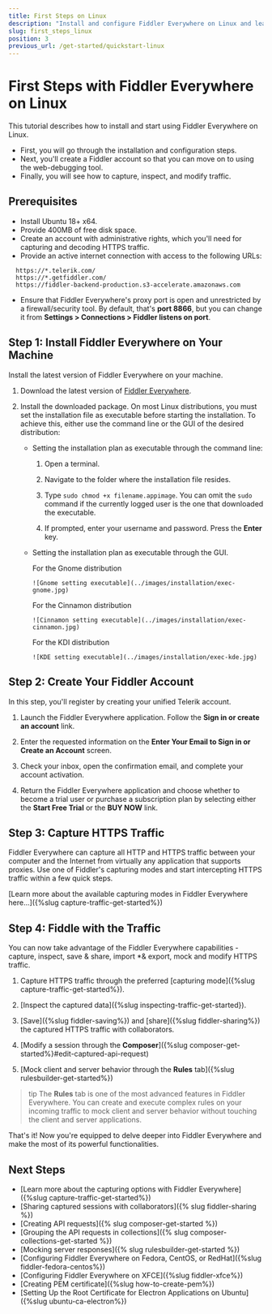 ```yaml
---
title: First Steps on Linux
description: "Install and configure Fiddler Everywhere on Linux and learn how to capture, inspect, and modify the HTTPS traffic to analyze data effectively."
slug: first_steps_linux
position: 3
previous_url: /get-started/quickstart-linux
---
```


# First Steps with Fiddler Everywhere on Linux

This tutorial describes how to install and start using Fiddler Everywhere on Linux.

* First, you will go through the installation and configuration steps.
* Next, you'll create a Fiddler account so that you can move on to using the web-debugging tool.
* Finally, you will see how to capture, inspect, and modify traffic.

## Prerequisites

- Install Ubuntu 18+ x64.
- Provide 400MB of free disk space.
- Create an account with administrative rights, which you'll need for capturing and decoding HTTPS traffic.
- Provide an active internet connection with access to the following URLs:
```curl
  https://*.telerik.com/
  https://*.getfiddler.com/
  https://fiddler-backend-production.s3-accelerate.amazonaws.com
```
- Ensure that Fiddler Everywhere's proxy port is open and unrestricted by a firewall/security tool. By default, that's **port 8866**, but you can change it from **Settings > Connections > Fiddler listens on port**.

## Step 1: Install Fiddler Everywhere on Your Machine

Install the latest version of Fiddler Everywhere on your machine.

1. Download the latest version of [Fiddler Everywhere](https://www.telerik.com/download/fiddler-everywhere).

1. Install the downloaded package. On most Linux distributions, you must set the installation file as executable before starting the installation. To achieve this, either use the command line or the GUI of the desired distribution:

    - Setting the installation plan as executable through the command line:

        1. Open a terminal.

        1. Navigate to the folder where the installation file resides.

        1. Type `sudo chmod +x filename.appimage`. You can omit the `sudo` command if the currently logged user is the one that downloaded the executable.

        1. If prompted, enter your username and password. Press the **Enter** key.

    - Setting the installation plan as executable through the GUI.

        For the Gnome distribution

          ![Gnome setting executable](../images/installation/exec-gnome.jpg)

        For the Cinnamon distribution

          ![Cinnamon setting executable](../images/installation/exec-cinnamon.jpg)

        For the KDI distribution

          ![KDE setting executable](../images/installation/exec-kde.jpg)


## Step 2: Create Your Fiddler Account

In this step, you'll register by creating your unified Telerik account.   

1. Launch the Fiddler Everywhere application. Follow the **Sign in or create an account** link.

1. Enter the requested information on the **Enter Your Email to Sign in or Create an Account** screen.

1. Check your inbox, open the confirmation email, and complete your account activation.

1. Return the Fiddler Everywhere application and choose whether to become a trial user or purchase a subscription plan by selecting either the **Start Free Trial** or the **BUY NOW** link.


## Step 3: Capture HTTPS Traffic

Fiddler Everywhere can capture all HTTP and HTTPS traffic between your computer and the Internet from virtually any application that supports proxies. Use one of Fiddler's capturing modes and start intercepting HTTPS traffic within a few quick steps.

[Learn more about the available capturing modes in Fiddler Everywhere here...]({%slug capture-traffic-get-started%})


## Step 4: Fiddle with the Traffic

You can now take advantage of the Fiddler Everywhere capabilities - capture, inspect, save & share, import *& export, mock and modify HTTPS traffic.

1. Capture HTTPS traffic through the preferred [capturing mode]({%slug capture-traffic-get-started%}).

1. [Inspect the captured data]({%slug inspecting-traffic-get-started}).

1. [Save]({%slug fiddler-saving%}) and [share]({%slug fiddler-sharing%}) the captured HTTPS traffic with collaborators.

1. [Modify a session through the **Composer**]({%slug composer-get-started%}#edit-captured-api-request)

1. [Mock client and server behavior through the **Rules** tab]({%slug rulesbuilder-get-started%})

>tip The **Rules** tab is one of the most advanced features in Fiddler Everywhere. You can create and execute complex rules on your incoming traffic to mock client and server behavior without touching the client and server applications.

That's it! Now you're equipped to delve deeper into Fiddler Everywhere and make the most of its powerful functionalities.

## Next Steps

* [Learn more about the capturing options with Fiddler Everywhere]({%slug capture-traffic-get-started%})
* [Sharing captured sessions with collaborators]({% slug fiddler-sharing %})
* [Creating API requests]({% slug composer-get-started %})
* [Grouping the API requests in collections]({% slug composer-collections-get-started %})
* [Mocking server responses]({% slug rulesbuilder-get-started %})
* [Configuring Fiddler Everywhere on Fedora, CentOS, or RedHat]({%slug fiddler-fedora-centos%})
* [Configuring Fiddler Everywhere on XFCE]({%slug fiddler-xfce%})
* [Creating PEM certificate]({%slug how-to-create-pem%})
* [Setting Up the Root Certificate for Electron Applications on Ubuntu]({%slug ubuntu-ca-electron%})

